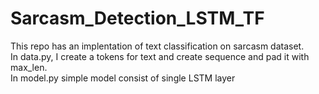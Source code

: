 # Sarcasm_Detection_LSTM_TF

This repo has an implentation of text classification on sarcasm dataset.  
In data.py, I create a tokens for text and create sequence and pad it with max_len.  
In model.py simple model consist of single LSTM layer
